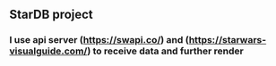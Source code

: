 ## StarDB project

### I use api server (https://swapi.co/) and (https://starwars-visualguide.com/) to receive data and further render
